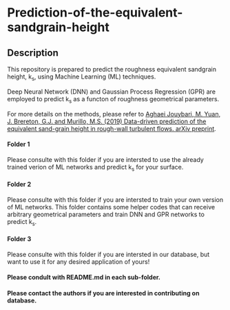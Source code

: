 # Prediction-of-the-equivalent-sandgrain-height

## Description
This repository is prepared to predict the roughness equivalent sandgrain height, k<sub>s</sub>, using Machine Learning (ML) techniques. 

Deep Neural Network (DNN) and Gaussian Process Regression (GPR) are employed to predict k<sub>s</sub> as a functon of roughness geometrical parameters.

For more details on the methods, please refer to [Aghaei Jouybari, M. Yuan, J. Brereton, G.J. and Murillo, M.S. (2019) Data-driven prediction of the equivalent sand-grain height in rough-wall turbulent flows. arXiv preprint](https://arxiv.org/abs/2002.01515).

#### Folder 1 
Please consulte with this folder if you are intersted to use the already trained verion of ML networks and predict k<sub>s</sub> for your surface.

#### Folder 2 
Please consulte with this folder if you are intersted to train your own version of ML networks. This folder contains some helper codes that can receive arbitrary geometrical parameters and train DNN and GPR networks to predict k<sub>s</sub>. 

#### Folder 3 
Please consulte with this folder if you are intersted in our database, but want to use it for any desired application of yours!

#### Please condult with README.md in each sub-folder.

#### Please contact the authors if you are interested in contributing on database.
